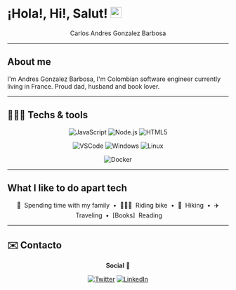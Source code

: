 # ¡Hola!, Hi!, Salut! <img src="https://media.giphy.com/media/hvRJCLFzcasrR4ia7z/giphy.gif" width="25px" alt="Waving hand animation">

<div align="center">
  
Carlos Andres Gonzalez Barbosa

</div>

---

## About me

I'm Andres Gonzalez Barbosa, I'm Colombian software engineer currently living in France. Proud dad, husband and book lover.

---

## 👩🏼‍💻 Techs & tools
<div align="center">

![JavaScript](https://img.shields.io/badge/-JavaScript-F7DF1E?style=for-the-badge&logo=JavaScript&logoColor=black "JavaScript")
![Node.js](https://img.shields.io/badge/-Node.js-339933?style=for-the-badge&logo=node.js&logoColor=white "Node.js")
![HTML5](https://img.shields.io/badge/-HTML5-E34F26?style=for-the-badge&logo=html5&logoColor=white "HTML5")

![VSCode](https://img.shields.io/badge/Visual_Studio_Code-0078D4?style=for-the-badge&logo=visual%20studio%20code&logoColor=white "Visual Studio Code")
![Windows](https://img.shields.io/badge/windows-0078D6?logo=windows&logoColor=white&style=for-the-badge "Windows")
![Linux](https://img.shields.io/archlinux/v/:repository/:architecture/:packageName)


![Docker](https://img.shields.io/badge/docker-2496ED?logo=docker&logoColor=white&style=for-the-badge "Docker")

</div>

---

## What I like to do apart tech

<div align="center">

🐣 &nbsp;Spending time with my family
&nbsp;•&nbsp;
🚴🏼‍♀️ &nbsp;Riding bike
&nbsp;•&nbsp;
🌲 &nbsp;Hiking
&nbsp;•&nbsp;
✈️ &nbsp;Traveling
&nbsp;•&nbsp;
[Books] &nbsp;Reading

</div>

---

## ✉️ Contacto

<div align="center">

**Social** 🚀

[![Twitter](https://img.shields.io/twitter/follow/0gis0?style=for-the-badge)](https://twitter.com/0gis0 "Follow me on X")
[![LinkedIn](https://img.shields.io/badge/-LinkedIn-blue?style=for-the-badge&logo=Linkedin&logoColor=white)](https://www.linkedin.com/in/giselatorresbuitrago/ "See where I have work")
</div>
